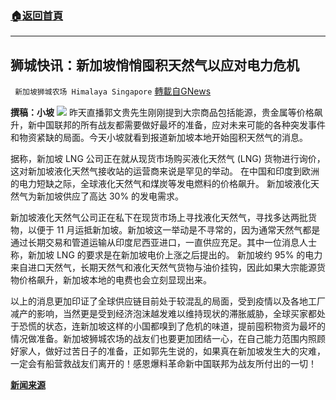 ###  [:house:返回首頁](https://github.com/ourhimalayas/txt)
---


## 狮城快讯：新加坡悄悄囤积天然气以应对电力危机
` 新加坡狮城农场 Himalaya Singapore` [轉載自GNews](https://gnews.org/zh-hans/1593058/)

**撰稿：小坡**
![](https://assets.gnews.org/wp-content/uploads/2021/10/Screenshot-2021-10-14-135016.jpg)
昨天直播郭文贵先生刚刚提到大宗商品包括能源，贵金属等价格飙升，新中国联邦的所有战友都需要做好最坏的准备，应对未来可能的各种突发事件和物资紧缺的局面。今天小坡就看到报道新加坡本地开始囤积天然气的消息。

据称，新加坡 LNG 公司正在就从现货市场购买液化天然气 (LNG) 货物进行询价，这对新加坡液化天然气接收站的运营商来说是罕见的举动。 在中国和印度到欧洲的电力短缺之际，全球液化天然气和煤炭等发电燃料的价格飙升。 新加坡液化天然气为新加坡供应了高达 30% 的发电需求。

新加坡液化天然气公司正在私下在现货市场上寻找液化天然气，寻找多达两批货物，以便于 11 月运抵新加坡。新加坡这一举动是不寻常的，因为通常天然气都是通过长期交易和管道运输从印度尼西亚进口，一直供应充足。其中一位消息人士称，新加坡 LNG 的要求是在新加坡电价上涨之后提出的。 新加坡约 95% 的电力来自进口天然气，长期天然气和液化天然气货物与油价挂钩，因此如果大宗能源货物价格飙升，新加坡本地的电费也会立刻显现出来。

以上的消息更加印证了全球供应链目前处于较混乱的局面，受到疫情以及各地工厂减产的影响，当然更是受到经济泡沫越发难以维持现状的滞胀威胁，全球买家都处于恐慌的状态，连新加坡这样的小国都嗅到了危机的味道，提前囤积物资为最坏的情况做准备。新加坡狮城农场的战友们也要更加团结一心，在自己能力范围内照顾好家人，做好过苦日子的准备，正如郭先生说的，如果真在新加坡发生大的灾难，一定会有船营救战友们离开的！感恩爆料革命新中国联邦为战友所付出的一切！

**[新闻来源](https://www.channelnewsasia.com/business/lng-singapore-spot-market-cargo-energy-prices-2241651)**
